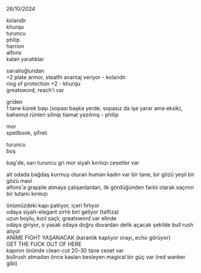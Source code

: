 26/10/2024  
  
kolandir  
khurqu  
turuncu  
philip  
harrion  
alfons  
kalan yaratıklar  
  
  
  
  
sarıalioğlundan  
	+2 plate armor, stealth avantaj veriyor - kolandir  
	ring of protection +2 - khurqu  
	greatsword, reach'i var  
	  
griden  
	1 tane kürek başı (sopası başka yerde, sopasız da işe yarar ama eksik), bahamut rünleri silinip tiamat yazılmış - philip  
  
mor  
	spellbook, şifreli  
	  
turuncu  
	boş  
	  
	  
bag'de, sarı turuncu gri mor siyah kırmızı cesetler var  
  
  
alt odada bağdaş kurmuş oturan human kadın var bir tane, bir gözü yeşil bir gözü mavi  
alfons'a grapple atmaya çalışanlardan, ilk gördüğünden farklı olarak saçının bir tutamı kırmızı  
  
  
  
  
  
  
önümüzdeki kapı patlıyor, içeri fırlıyor  
odaya siyah-elegant zırhlı biri geliyor (taftiza)  
uzun boylu, kızıl saçlı, greatsword var elinde  
odaya giriyor, o yasak odaya doğru duvardan delik açacak şekilde bull rush atıyor  
ANİME FİGHT YAŞANACAK (karanlık kaplıyor orayı, echo görüyor)  
GET THE FUCK OUT OF HERE  
kapının önünde clean-cut 20-30 tane ceset var  
bullrush atmadan önce kasları besleyen magical bir güç var (red wanker gibi)